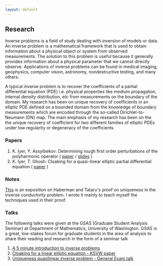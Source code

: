 ```yaml
---
layout: default
---
```


## Research

Inverse problems is a field of study dealing with inversion of models or data. An inverse problem is a mathematical framework that is used to obtain information about a physical object or system from observed measurements. The solution to this problem is useful because it generally provides information about a physical parameter that we cannot directly observe. Applications of inverse problems can be found in medical imaging, geophysics, computer vision, astronomy, nondestructive testing, and many others.

A typical inverse problem is to recover the coefficients of a partial differential equation (PDE) i.e. physical properties like medium propagation, internal density distribution, etc from measurements on the boundary of the domain. My research has been on unique recovery of coefficients in an elliptic PDE defined on a bounded domain from the knowledge of boundary measurements which are encoded through the so-called Dirichlet-to-Neumann (DN) map. The main emphasis of my research has been on the the unique recovery of coefficient for two different families of elliptic PDEs under low regularity or degeneracy of the coefficients.

### Papers

1. K. Iyer, Y. Assylbekov: Determining rough first order perturbations of the polyharmonic operator ( [paper](https://arxiv.org/pdf/1703.02569.pdf) / [slides](documents/polyharmonic_slides.pdf) )
2. K. Iyer, T. Ghosh: Cloaking for a quasi-linear elliptic partial differential equation ( [paper](https://arxiv.org/pdf/1704.02714.pdf) )

### Notes 
[This](documents/HT_uniqueness_exposition.pdf) is an exposition on Haberman and Tataru's proof on uniqueness in the inverse conductivity problem. I wrote it mainly to teach myself the techniques used in their proof. 

### Talks

The following talks were given at the GSAS (Graduate Student Analysis Seminar) at Department of Mathematics, University of Washington. GSAS is a great, low-stakes forum for graduate students in the area of analysis to share their reading and research in the form of a seminar talk

1. [A 5 minute introduction to inverse problems](documents/short_intro_inverse_problems_slides.pdf)
2. [Cloaking for a linear eillptic equation - KSVW paper](documents/KSVW_cloaking_paper_slides.pdf)
3. [Uniqueness quasilinear inverse problem - General Exam talk](documents/generals_slides.pdf)
<br>
<br>



